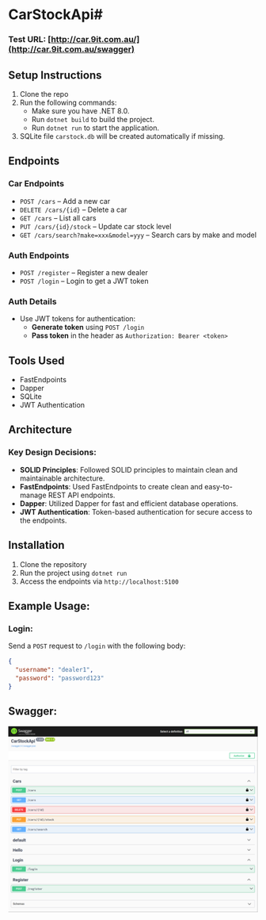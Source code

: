 # CarStockApi#

### Test URL: [http://car.9it.com.au/](http://car.9it.com.au/swagger)



## Setup Instructions

1. Clone the repo
2. Run the following commands:
    - Make sure you have .NET 8.0.
    - Run `dotnet build` to build the project.
    - Run `dotnet run` to start the application.
3. SQLite file `carstock.db` will be created automatically if missing.

## Endpoints

### Car Endpoints

- `POST /cars` – Add a new car
- `DELETE /cars/{id}` – Delete a car
- `GET /cars` – List all cars
- `PUT /cars/{id}/stock` – Update car stock level
- `GET /cars/search?make=xxx&model=yyy` – Search cars by make and model

### Auth Endpoints

- `POST /register` – Register a new dealer
- `POST /login` – Login to get a JWT token

### Auth Details

- Use JWT tokens for authentication:
    - **Generate token** using `POST /login`
    - **Pass token** in the header as `Authorization: Bearer <token>`

## Tools Used

- FastEndpoints
- Dapper
- SQLite
- JWT Authentication

## Architecture

### Key Design Decisions:

- **SOLID Principles**: Followed SOLID principles to maintain clean and maintainable architecture.
- **FastEndpoints**: Used FastEndpoints to create clean and easy-to-manage REST API endpoints.
- **Dapper**: Utilized Dapper for fast and efficient database operations.
- **JWT Authentication**: Token-based authentication for secure access to the endpoints.

## Installation

1. Clone the repository
2. Run the project using `dotnet run`
3. Access the endpoints via `http://localhost:5100`



## Example Usage:

### Login:

Send a `POST` request to `/login` with the following body:

```json
{
  "username": "dealer1",
  "password": "password123"
}
```


## Swagger:
![swagger-screenshot.png](CarStockApi/swagger-screenshot.png)
